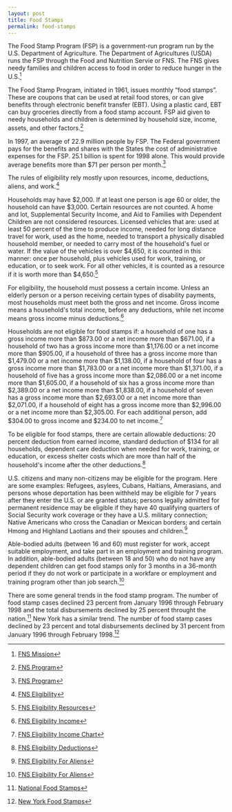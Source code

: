 ```yaml
---
layout: post
title: Food Stamps
permalink: food-stamps
---
```


The Food Stamp Program (FSP) is a government-run program run by the U.S. Department of Agriculture. The Department of Agricultures (USDA) runs the FSP through the Food and Nutrition Servie or FNS. The FNS gives needy families and children access to food in order to reduce hunger in the U.S.[^fn-mission]

The Food Stamp Program, initiated in 1961, issues monthly “food stamps”. These are coupons that can be used at retail food stores, or can give benefits through electronic benefit transfer (EBT). Using a plastic card, EBT can buy groceries directly from a food stamp account. FSP aid given to needy households and children is determined by household size, income, assets, and other factors.[^fn-program]

In 1997, an average of 22.9 million people by FSP. The Federal government pays for the benefits and shares with the States the cost of administrative expenses for the FSP. 25.1 billion is spent for 1998 alone. This would provide average benefits more than $71 per person per month.[^fn-program]

The rules of eligibility rely mostly upon resources, income, deductions, aliens, and work.[^fn-eligibility]

Households may have $2,000. If at least one person is age 60 or older, the household can have $3,000. Certain resources are not counted. A home and lot, Supplemental Security Income, and Aid to Families with Dependent Children are not considered resources. Licensed vehicles that are: used at least 50 percent of the time to produce income, needed for long distance travel for work, used as the home, needed to transport a physically disabled household member, or needed to carry most of the household's fuel or water. If the value of the vehicles is over $4,650, it is counted in this manner: once per household, plus vehicles used for work, training, or education, or to seek work. For all other vehicles, it is counted as a resource if it is worth more than $4,650.[^fn-elig_resources]

For eligibility, the household must possess a certain income. Unless an elderly person or a person receiving certain types of disability payments, most households must meet both the gross and net income. Gross income means a household's total income, before any deductions, while net income means gross income minus deductions.[^fn-elig_income]

Households are not eligible for food stamps if: a household of one has a gross income more than $873.00 or a net income more than $671.00, if a household of two has a gross income more than $1,176.00 or a net income more than $905.00, if a household of three has a gross income more than $1,479.00 or a net income more than $1,138.00, if a household of four has a gross income more than $1,783.00 or a net income more than $1,371.00, if a household of five has a gross income more than $2,086.00 or a net income more than $1,605.00, if a household of six has a gross income more than $2,389.00 or a net income more than $1,838.00, if a household of seven has a gross income more than $2,693.00 or a net income more than $2,071.00, if a household of eight has a gross income more than $2,996.00 or a net income more than $2,305.00. For each additional person, add $304.00 to gross income and $234.00 to net income.[^fn-elig_income_chart]

To be eligible for food stamps, there are certain allowable deductions: 20 percent deduction from earned income, standard deduction of $134 for all households, dependent care deduction when needed for work, training, or education, or excess shelter costs which are more than half of the household's income after the other deductions.[^fn-elig_deductions]

U.S. citizens and many non-citizens may be eligible for the program. Here are some examples: Refugees, asylees, Cubans, Haitians, Amerasians, and persons whose deportation has been withheld may be eligible for 7 years after they enter the U.S. or are granted status; persons legally admitted for permanent residence may be eligible if they have 40 qualifying quarters of Social Security work coverage or they have a U.S. military connection; Native Americans who cross the Canadian or Mexican borders; and certain Hmong and Highland Laotians and their spouses and children.[^fn-elig_aliens]

Able-bodied adults (between 16 and 60) must register for work, accept suitable employment, and take part in an employment and training program. In addition, able-bodied adults (between 18 and 50) who do not have any dependent children can get food stamps only for 3 months in a 36-month period if they do not work or participate in a workfare or employment and training program other than job search.[^fn-elig_aliens]

There are some general trends in the food stamp program. The number of food stamp cases declined 23 percent from January 1996 through February 1998 and the total disbursements declined by 25 percent throught the nation.[^fn-national_stamps] New York has a similar trend. The number of food stamp cases declined by 23 percent and total disbursements declined by 31 percent from January 1996 through February 1998.[^fn-ny_stamps]

[^fn-mission]: [FNS Mission](http://www.fns.usda.gov/fns/menu/about/mission/state.htm)
[^fn-program]: [FNS Program](http://www.fns.usda.gov/fns/menu/about/PROGRAMS/PROGRAMS.htm)
[^fn-eligibility]: [FNS Eligibility](http://www.fns.usda.gov/fsp/MENU/APPS/ELIGIBILITY/ELIG.HTM)
[^fn-elig_resources]: [FNS Eligibility Resources](http://www.fns.usda.gov/fsp/MENU/APPS/ELIGIBILITY/resources/resources.htm)
[^fn-elig_income]: [FNS Eligibility Income](http://www.fns.usda.gov/fsp/MENU/APPS/ELIGIBILITY/income/income.htm)
[^fn-elig_income_chart]: [FNS Eligibility Income Chart](http://www.fns.usda.gov/fsp/charts/incomechart.htm)
[^fn-elig_deductions]: [FNS Eligibility Deductions](http://www.fns.usda.gov/fsp/MENU/APPS/ELIGIBILITY/deductions/deductions.htm)
[^fn-elig_aliens]: [FNS Eligibility For Aliens](http://www.fns.usda.gov/fsp/MENU/APPS/ELIGIBILITY/Work_and_Aliens/Work_and_Aliens.HTM)
[^fn-national_stamps]: [National Food Stamps](http://info.fmi.org/foodstamps/national.htm)
[^fn-ny_stamps]: [New York Food Stamps](http://info.fmi.org/foodstamps/ny.htm)
